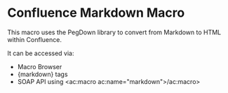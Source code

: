 Confluence Markdown Macro
========================

This macro uses the PegDown library to convert from Markdown to HTML within Confluence.

It can be accessed via:

*   Macro Browser
*   {markdown} tags
*   SOAP API using <ac:macro ac:name="markdown">/ac:macro>

